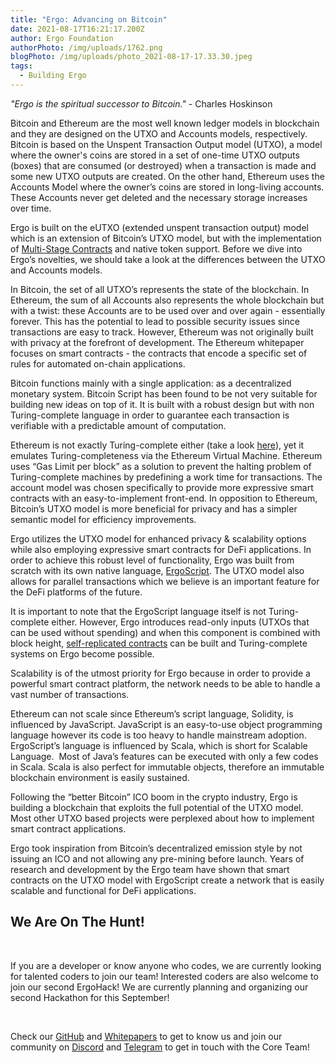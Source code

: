 ```yaml
---
title: "Ergo: Advancing on Bitcoin"
date: 2021-08-17T16:21:17.200Z
author: Ergo Foundation
authorPhoto: /img/uploads/1762.png
blogPhoto: /img/uploads/photo_2021-08-17-17.33.30.jpeg
tags:
  - Building Ergo
---
```

*"Ergo is the spiritual successor to Bitcoin."* - Charles Hoskinson

Bitcoin and Ethereum are the most well known ledger models in blockchain and they are designed on the UTXO and Accounts models, respectively. Bitcoin is based on the Unspent Transaction Output model (UTXO), a model where the owner's coins are stored in a set of one-time UTXO outputs (boxes) that are consumed (or destroyed) when a transaction is made and some new UTXO outputs are created. On the other hand, Ethereum uses the Accounts Model where the owner’s coins are stored in long-living accounts. These Accounts never get deleted and the necessary storage increases over time.

Ergo is built on the eUTXO (extended unspent transaction output) model which is an extension of Bitcoin’s UTXO model, but with the implementation of [Multi-Stage Contracts](https://www.youtube.com/watch?v=g3FlM_WOwBU) and native token support. Before we dive into Ergo’s novelties, we should take a look at the differences between the UTXO and Accounts models. 

In Bitcoin, the set of all UTXO’s represents the state of the blockchain. In Ethereum, the sum of all Accounts also represents the whole blockchain but with a twist: these Accounts are to be used over and over again - essentially forever. This has the potential to lead to possible security issues since transactions are easy to track. However, Ethereum was not originally built with privacy at the forefront of development. The Ethereum whitepaper focuses on smart contracts - the contracts that encode a specific set of rules for automated on-chain applications.

Bitcoin functions mainly with a single application: as a decentralized monetary system. Bitcoin Script has been found to be not very suitable for building new ideas on top of it. It is built with a robust design but with non Turing-complete language in order to guarantee each transaction is verifiable with a predictable amount of computation.

Ethereum is not exactly Turing-complete either (take a look [here](https://media.consensys.net/ethereum-isnt-turing-complete-and-it-doesn-t-matter-anyway-625061294d3c)), yet it emulates Turing-completeness via the Ethereum Virtual Machine. Ethereum uses “Gas Limit per block” as a solution to prevent the halting problem of Turing-complete machines by predefining a work time for transactions. The account model was chosen specifically to provide more expressive smart contracts with an easy-to-implement front-end. In opposition to Ethereum, Bitcoin’s UTXO model is more beneficial for privacy and has a simpler semantic model for efficiency improvements. 

Ergo utilizes the UTXO model for enhanced privacy & scalability options while also employing expressive smart contracts for DeFi applications. In order to achieve this robust level of functionality, Ergo was built from scratch with its own native language, [ErgoScript](https://ergoplatform.org/en/blog/2021-06-09-building-ergo-ergoscript/). The UTXO model also allows for parallel transactions which we believe is an important feature for the DeFi platforms of the future. 

It is important to note that the ErgoScript language itself is not Turing-complete either. However, Ergo introduces read-only inputs (UTXOs that can be used without spending) and when this component is combined with block height, [self-replicated contracts](https://arxiv.org/pdf/1806.10116.pdf) can be built and Turing-complete systems on Ergo become possible.

Scalability is of the utmost priority for Ergo because in order to provide a powerful smart contract platform, the network needs to be able to handle a vast number of transactions.

Ethereum can not scale since Ethereum’s script language, Solidity, is influenced by JavaScript. JavaScript is an easy-to-use object programming language however its code is too heavy to handle mainstream adoption. ErgoScript’s language is influenced by Scala, which is short for Scalable Language.  Most of Java’s features can be executed with only a few codes in Scala. Scala is also perfect for immutable objects, therefore an immutable blockchain environment is easily sustained. 

Following the “better Bitcoin” ICO boom in the crypto industry, Ergo is building a blockchain that exploits the full potential of the UTXO model.  Most other UTXO based projects were perplexed about how to implement smart contract applications. 

Ergo took inspiration from Bitcoin’s decentralized emission style by not issuing an ICO and not allowing any pre-mining before launch. Years of research and development by the Ergo team have shown that smart contracts on the UTXO model with ErgoScript create a network that is easily scalable and functional for DeFi applications.

## We Are On The Hunt!

 

If you are a developer or know anyone who codes, we are currently looking for talented coders to join our team! Interested coders are also welcome to join our second ErgoHack! We are currently planning and organizing our second Hackathon for this September!

 

Check our [GitHub](https://github.com/ergoplatform/ergo) and [Whitepapers](https://ergoplatform.org/en/documents/) to get to know us and join our community on [Discord](https://discord.gg/kj7s7nb) and [Telegram](https://t.me/ergoplatform) to get in touch with the Core Team!